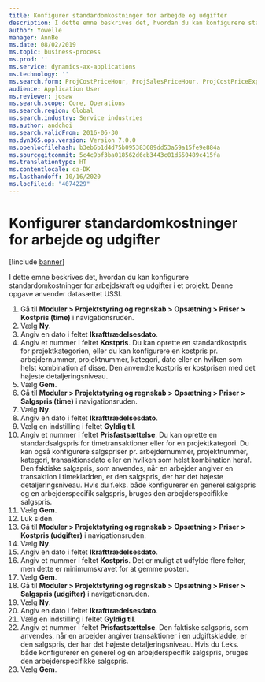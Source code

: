 ```yaml
---
title: Konfigurer standardomkostninger for arbejde og udgifter
description: I dette emne beskrives det, hvordan du kan konfigurere standardomkostninger for arbejdskraft og udgifter i et projekt.
author: Yowelle
manager: AnnBe
ms.date: 08/02/2019
ms.topic: business-process
ms.prod: ''
ms.service: dynamics-ax-applications
ms.technology: ''
ms.search.form: ProjCostPriceHour, ProjSalesPriceHour, ProjCostPriceExpense, ProjSalesPriceCost
audience: Application User
ms.reviewer: josaw
ms.search.scope: Core, Operations
ms.search.region: Global
ms.search.industry: Service industries
ms.author: andchoi
ms.search.validFrom: 2016-06-30
ms.dyn365.ops.version: Version 7.0.0
ms.openlocfilehash: b3eb6b1d4d75b095383689dd53a59a15fe9e884a
ms.sourcegitcommit: 5c4c9bf3ba018562d6cb3443c01d550489c415fa
ms.translationtype: HT
ms.contentlocale: da-DK
ms.lasthandoff: 10/16/2020
ms.locfileid: "4074229"
---
```

# <a name="configure-standard-costs-for-labor-and-expenses"></a>Konfigurer standardomkostninger for arbejde og udgifter

[!include [banner](../../includes/banner.md)]

I dette emne beskrives det, hvordan du kan konfigurere standardomkostninger for arbejdskraft og udgifter i et projekt. Denne opgave anvender datasættet USSI.

1. Gå til **Moduler > Projektstyring og regnskab > Opsætning > Priser > Kostpris (time)** i navigationsruden.
2. Vælg **Ny**.
3. Angiv en dato i feltet **Ikrafttrædelsesdato**.
4. Angiv et nummer i feltet **Kostpris**. Du kan oprette en standardkostpris for projektkategorien, eller du kan konfigurere en kostpris pr. arbejdernummer, projektnummer, kategori, dato eller en hvilken som helst kombination af disse. Den anvendte kostpris er kostprisen med det højeste detaljeringsniveau.  
5. Vælg **Gem**.
6. Gå til **Moduler > Projektstyring og regnskab > Opsætning > Priser > Salgspris (time)** i navigationsruden.
7. Vælg **Ny**.
8. Angiv en dato i feltet **Ikrafttrædelsesdato**.
9. Vælg en indstilling i feltet **Gyldig til**.
10. Angiv et nummer i feltet **Prisfastsættelse**. Du kan oprette en standardsalgspris for timetransaktioner eller for en projektkategori. Du kan også konfigurere salgspriser pr. arbejdernummer, projektnummer, kategori, transaktionsdato eller en hvilken som helst kombination heraf. Den faktiske salgspris, som anvendes, når en arbejder angiver en transaktion i timekladden, er den salgspris, der har det højeste detaljeringsniveau. Hvis du f.eks. både konfigurerer en generel salgspris og en arbejderspecifik salgspris, bruges den arbejderspecifikke salgspris.  
11. Vælg **Gem**.
12. Luk siden.
13. Gå til **Moduler > Projektstyring og regnskab > Opsætning > Priser > Kostpris (udgifter)** i navigationsruden.
14. Vælg **Ny**.
15. Angiv en dato i feltet **Ikrafttrædelsesdato**.
16. Angiv et nummer i feltet **Kostpris**. Det er muligt at udfylde flere felter, men dette er minimumskravet for at gemme posten.  
17. Vælg **Gem**.
18. Gå til **Moduler > Projektstyring og regnskab > Opsætning > Priser > Salgspris (udgifter)** i navigationsruden.
19. Vælg **Ny**.
20. Angiv en dato i feltet **Ikrafttrædelsesdato**.
21. Vælg en indstilling i feltet **Gyldig til**.
22. Angiv et nummer i feltet **Prisfastsættelse**. Den faktiske salgspris, som anvendes, når en arbejder angiver transaktioner i en udgiftskladde, er den salgspris, der har det højeste detaljeringsniveau. Hvis du f.eks. både konfigurerer en generel og en arbejderspecifik salgspris, bruges den arbejderspecifikke salgspris.  
23. Vælg **Gem**.

